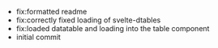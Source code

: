 - fix:formatted readme
- fix:correctly fixed loading of svelte-dtables
- fix:loaded datatable and loading into the table component
- initial commit
